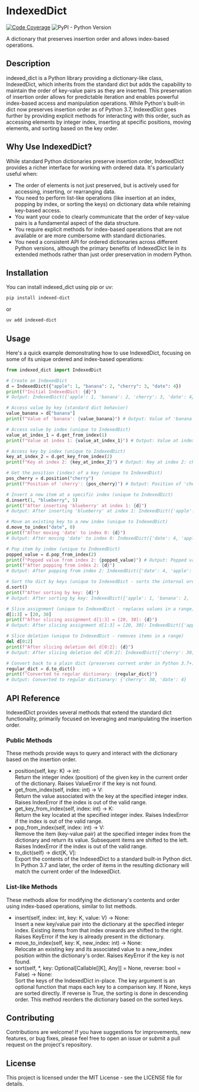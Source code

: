 # **IndexedDict**

[![Code Coverage](https://qlty.sh/badges/85860fdd-32ae-490f-a9d3-23ffc52991be/test_coverage.svg)](https://qlty.sh/gh/ashrobertsdragon/projects/indexeddict)
![PyPI - Python Version](https://img.shields.io/pypi/pyversions/indexed-dict)

A dictionary that preserves insertion order and allows index-based operations.

## **Description**

indexed_dict is a Python library providing a dictionary-like class, IndexedDict, which inherits from the standard dict but adds the capability to maintain the order of key-value pairs as they are inserted. This preservation of insertion order allows for predictable iteration and enables powerful index-based access and manipulation operations. While Python's built-in dict now preserves insertion order as of Python 3.7, IndexedDict goes further by providing explicit methods for interacting with this order, such as accessing elements by integer index, inserting at specific positions, moving elements, and sorting based on the key order.

## **Why Use IndexedDict?**

While standard Python dictionaries preserve insertion order, IndexedDict provides a richer interface for working with ordered data. It's particularly useful when:

- The order of elements is not just preserved, but is actively used for accessing, inserting, or rearranging data.
- You need to perform list-like operations (like insertion at an index, popping by index, or sorting the keys) on dictionary data while retaining key-based access.
- You want your code to clearly communicate that the order of key-value pairs is a fundamental aspect of the data structure.
- You require explicit methods for index-based operations that are not available or are more cumbersome with standard dictionaries.
- You need a consistent API for ordered dictionaries across different Python versions, although the primary benefits of IndexedDict lie in its extended methods rather than just order preservation in modern Python.

## **Installation**

You can install indexed_dict using pip or uv:

```bash
pip install indexed-dict
```

or

```bash
uv add indexed-dict
```

## **Usage**

Here's a quick example demonstrating how to use IndexedDict, focusing on some of its unique ordered and index-based operations:

```py
from indexed_dict import IndexedDict

# Create an IndexedDict
d = IndexedDict({"apple": 1, "banana": 2, "cherry": 3, "date": 4})
print(f"Initial IndexedDict: {d}")
# Output: IndexedDict({'apple': 1, 'banana': 2, 'cherry': 3, 'date': 4})

# Access value by key (standard dict behavior)
value_banana = d["banana"]
print(f"Value of 'banana': {value_banana}") # Output: Value of 'banana': 2

# Access value by index (unique to IndexedDict)
value_at_index_1 = d.get_from_index(1)
print(f"Value at index 1: {value_at_index_1}") # Output: Value at index 1: 2

# Access key by index (unique to IndexedDict)
key_at_index_2 = d.get_key_from_index(2)
print(f"Key at index 2: {key_at_index_2}") # Output: Key at index 2: cherry

# Get the position (index) of a key (unique to IndexedDict)
pos_cherry = d.position("cherry")
print(f"Position of 'cherry': {pos_cherry}") # Output: Position of 'cherry': 2

# Insert a new item at a specific index (unique to IndexedDict)
d.insert(1, "blueberry", 5)
print(f"After inserting 'blueberry' at index 1: {d}")
# Output: After inserting 'blueberry' at index 1: IndexedDict({'apple': 1, 'blueberry': 5, 'banana': 2, 'cherry': 3, 'date': 4})

# Move an existing key to a new index (unique to IndexedDict)
d.move_to_index("date", 0)
print(f"After moving 'date' to index 0: {d}")
# Output: After moving 'date' to index 0: IndexedDict({'date': 4, 'apple': 1, 'blueberry': 5, 'banana': 2, 'cherry': 3})

# Pop item by index (unique to IndexedDict)
popped_value = d.pop_from_index(2)
print(f"Popped value from index 2: {popped_value}") # Output: Popped value from index 2: 5
print(f"After popping from index 2: {d}")
# Output: After popping from index 2: IndexedDict({'date': 4, 'apple': 1, 'banana': 2, 'cherry': 3})

# Sort the dict by keys (unique to IndexedDict - sorts the internal order)
d.sort()
print(f"After sorting by key: {d}")
# Output: After sorting by key: IndexedDict({'apple': 1, 'banana': 2, 'cherry': 3, 'date': 4})

# Slice assignment (unique to IndexedDict - replaces values in a range)
d[1:3] = [20, 30]
print(f"After slicing assignment d[1:3] = [20, 30]: {d}")
# Output: After slicing assignment d[1:3] = [20, 30]: IndexedDict({'apple': 1, 'banana': 20, 'cherry': 30, 'date': 4})

# Slice deletion (unique to IndexedDict - removes items in a range)
del d[0:2]
print(f"After slicing deletion del d[0:2]: {d}")
# Output: After slicing deletion del d[0:2]: IndexedDict({'cherry': 30, 'date': 4})

# Convert back to a plain dict (preserves current order in Python 3.7+)
regular_dict = d.to_dict()
print(f"Converted to regular dictionary: {regular_dict}")
# Output: Converted to regular dictionary: {'cherry': 30, 'date': 4}
```

## **API Reference**

IndexedDict provides several methods that extend the standard dict functionality, primarily focused on leveraging and manipulating the insertion order.

### **Public Methods**

These methods provide ways to query and interact with the dictionary based on the insertion order.

- position(self, key: K) -> int:  
  Return the integer index (position) of the given key in the current order of the dictionary. Raises ValueError if the key is not found.
- get_from_index(self, index: int) -> V:  
  Return the value associated with the key at the specified integer index. Raises IndexError if the index is out of the valid range.
- get_key_from_index(self, index: int) -> K:  
  Return the key located at the specified integer index. Raises IndexError if the index is out of the valid range.
- pop_from_index(self, index: int) -> V:  
  Remove the item (key-value pair) at the specified integer index from the dictionary and return its value. Subsequent items are shifted to the left. Raises IndexError if the index is out of the valid range.
- to_dict(self) -> dict[K, V]:  
  Export the contents of the IndexedDict to a standard built-in Python dict. In Python 3.7 and later, the order of items in the resulting dictionary will match the current order of the IndexedDict.

### **List-like Methods**

These methods allow for modifying the dictionary's contents and order using index-based operations, similar to list methods.

- insert(self, index: int, key: K, value: V) -> None:  
  Insert a new key/value pair into the dictionary at the specified integer index. Existing items from that index onwards are shifted to the right. Raises KeyError if the key is already present in the dictionary.
- move_to_index(self, key: K, new_index: int) -> None:  
  Relocate an existing key and its associated value to a new_index position within the dictionary's order. Raises KeyError if the key is not found.
- sort(self, \*, key: Optional[Callable[[K], Any]] = None, reverse: bool = False) -> None:  
  Sort the keys of the IndexedDict in-place. The key argument is an optional function that maps each key to a comparison key. If None, keys are sorted directly. If reverse is True, the sorting is done in descending order. This method reorders the dictionary based on the sorted keys.

## **Contributing**

Contributions are welcome! If you have suggestions for improvements, new features, or bug fixes, please feel free to open an issue or submit a pull request on the project's repository.

## **License**

This project is licensed under the MIT License - see the LICENSE file for details.
